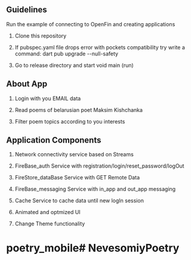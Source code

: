 ## Guidelines
Run the example of connecting to OpenFin and creating applications

1. Clone this repository

2. If pubspec.yaml file drops error with pockets compatibility try write a command: dart pub upgrade --null-safety 

3. Go to release directory and start void main (run)

## About App

1. Login with you EMAIL data

2. Read poems of belarusian poet Maksim Kishchanka

3. Filter poem topics according to you interests


## Application Components

1. Network connectivity service based on Streams

2. FireBase_auth Service with registration/login/reset_password/logOut

3. FireStore_dataBase Service with GET Remote Data

4. FireBase_messaging Service with in_app and out_app messaging 

5. Cache Service to cache data until new logIn session

6. Animated and optmized UI 

7. Change Theme functionality 





# poetry_mobile# NevesomiyPoetry
